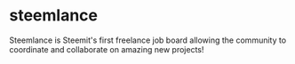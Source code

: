 # steemlance
Steemlance is Steemit's first freelance job board allowing the community to coordinate and collaborate on amazing new projects!

